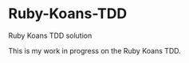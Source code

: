 Ruby-Koans-TDD
==============

Ruby Koans TDD solution

This is my work in progress on the Ruby Koans TDD.
